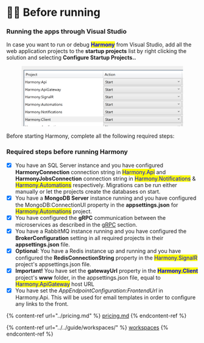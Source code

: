 # 🏃‍♂️ Before running

### Running the apps through Visual Studio

In case you want to run or debug <mark style="color:blue;">**Harmony**</mark> from Visual Studio, add all the web application projects to the **startup projects** list by right clicking the solution and selecting **Configure Startup Projects..**

<figure><img src="../../.gitbook/assets/startup-projects.png" alt=""><figcaption></figcaption></figure>

Before starting Harmony, complete all the following required steps:

### Required steps before running Harmony

* [x] You have an SQL Server instance and you have configured **HarmonyConnection** connection string in <mark style="color:blue;">Harmony.Api</mark> and **HarmonyJobsConnection** connection string in <mark style="color:blue;">Harmony.Notifications</mark> & <mark style="color:blue;">Harmony.Automations</mark> respectively. Migrations can be run either manually or let the projects create the databases on start.
* [x] You have a **MongoDB Server** instance running and you have configured the MongoDB:ConnectionUI property in the **appsettings.json** for <mark style="color:blue;">Harmony.Automations</mark> project.
* [x] You have configured the **gRPC** communication between the microservices as described in the [gRPC](grpc.md) section.
* [x] You have a RabbitMQ instance running and you have configured the **BrokerConfiguration** setting in all required projects in their **appsettings.json** file.
* [x] **Optional**: You have a Redis instance up and running and you have configured the **RedisConnectionString** property in the <mark style="color:blue;">Harmony.SignalR</mark> project's appsettings.json file.&#x20;
* [x] **Important!** You have set the **gatewayUrl** property in the <mark style="color:blue;">**Harmony.Client**</mark> project's **www** folder, in the appsettings.json file, equal to <mark style="color:blue;">Harmony.ApiGateway</mark> host URL
* [x] You have set the _AppEndpointConfiguration:FrontendUrl_ in Harmony.Api. This will be used for email templates in order to configure any links to the front.

{% content-ref url="../pricing.md" %}
[pricing.md](../pricing.md)
{% endcontent-ref %}

{% content-ref url="../../guide/workspaces/" %}
[workspaces](../../guide/workspaces/)
{% endcontent-ref %}
